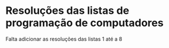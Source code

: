 # Resoluções das listas de programação de computadores

Falta adicionar as resoluções das listas 1 até a 8